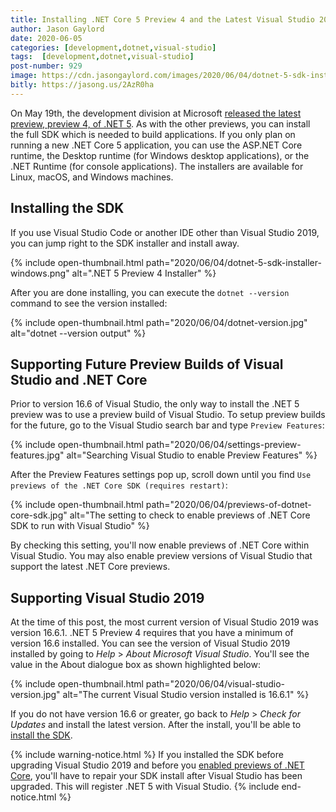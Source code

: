 ```yaml
---
title: Installing .NET Core 5 Preview 4 and the Latest Visual Studio 2019 Previews
author: Jason Gaylord
date: 2020-06-05
categories: [development,dotnet,visual-studio]
tags:  [development,dotnet,visual-studio]
post-number: 929
image: https://cdn.jasongaylord.com/images/2020/06/04/dotnet-5-sdk-installer-windows.png
bitly: https://jasong.us/2AzR0ha
---
```


On May 19th, the development division at Microsoft [released the latest preview, preview 4, of .NET 5](https://jasong.us/2zXE2ty). As with the other previews, you can install the full SDK which is needed to build applications. If you only plan on running a new .NET Core 5 application, you can use the ASP.NET Core runtime, the Desktop runtime (for Windows desktop applications), or the .NET Runtime (for console applications). The installers are available for Linux, macOS, and Windows machines.

## Installing the SDK
If you use Visual Studio Code or another IDE other than Visual Studio 2019, you can jump right to the SDK installer and install away.

{% include open-thumbnail.html path="2020/06/04/dotnet-5-sdk-installer-windows.png" alt=".NET 5 Preview 4 Installer" %}

After you are done installing, you can execute the `dotnet --version` command to see the version installed:

{% include open-thumbnail.html path="2020/06/04/dotnet-version.jpg" alt="dotnet --version output" %}

## Supporting Future Preview Builds of Visual Studio and .NET Core
Prior to version 16.6 of Visual Studio, the only way to install the .NET 5 preview was to use a preview build of Visual Studio. To setup preview builds for the future, go to the Visual Studio search bar and type `Preview Features`:

{% include open-thumbnail.html path="2020/06/04/settings-preview-features.jpg" alt="Searching Visual Studio to enable Preview Features" %}

After the Preview Features settings pop up, scroll down until you find `Use previews of the .NET Core SDK (requires restart)`:

{% include open-thumbnail.html path="2020/06/04/previews-of-dotnet-core-sdk.jpg" alt="The setting to check to enable previews of .NET Core SDK to run with Visual Studio" %}

By checking this setting, you'll now enable previews of .NET Core within Visual Studio. You may also enable preview versions of Visual Studio that support the latest .NET Core previews.

## Supporting Visual Studio 2019
At the time of this post, the most current version of Visual Studio 2019 was version 16.6.1. .NET 5 Preview 4 requires that you have a minimum of version 16.6 installed. You can see the version of Visual Studio 2019 installed by going to _Help_ > _About Microsoft Visual Studio_. You'll see the value in the About dialogue box as shown highlighted below:

{% include open-thumbnail.html path="2020/06/04/visual-studio-version.jpg" alt="The current Visual Studio version installed is 16.6.1" %}

If you do not have version 16.6 or greater, go back to _Help_ > _Check for Updates_ and install the latest version. After the install, you'll be able to [install the SDK](#installing-the-sdk).

{% include warning-notice.html %}
If you installed the SDK before upgrading Visual Studio 2019 and before you [enabled previews of .NET Core](#supporting-future-preview-builds-of-visual-studio-and-net-core), you'll have to repair your SDK install after Visual Studio has been upgraded. This will register .NET 5 with Visual Studio.
{% include end-notice.html %}